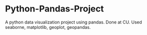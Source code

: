# Python-Pandas-Project
A python data visualization project using pandas.
Done at CU.
Used seaborne, matplotlib, geoplot, geopandas.
